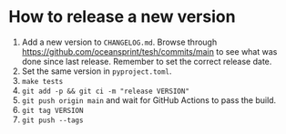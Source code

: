 # How to release a new version

1. Add a new version to `CHANGELOG.md`. Browse through https://github.com/oceansprint/tesh/commits/main to see what was done since last release. Remember to set the correct release date.
1. Set the same version in `pyproject.toml`.
1. `make tests`
1. `git add -p && git ci -m "release VERSION"`
1. `git push origin main` and wait for GitHub Actions to pass the build.
1. `git tag VERSION`
1. `git push --tags`

